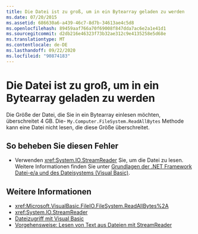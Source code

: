 ```yaml
---
title: Die Datei ist zu groß, um in ein Bytearray geladen zu werden
ms.date: 07/20/2015
ms.assetid: 686630a6-a439-46c7-8d7b-34613ae4c5d8
ms.openlocfilehash: 89459aaf766a70f69008f847dda7ac6e2a1e41d1
ms.sourcegitcommit: d2db216e46323f73b32ae312c9e4135258e5d68e
ms.translationtype: MT
ms.contentlocale: de-DE
ms.lasthandoff: 09/22/2020
ms.locfileid: "90874183"
---
```

# <a name="file-is-too-large-to-read-into-a-byte-array"></a>Die Datei ist zu groß, um in ein Bytearray geladen zu werden

Die Größe der Datei, die Sie in ein Bytearray einlesen möchten, überschreitet 4 GB. Die- `My.Computer.FileSystem.ReadAllBytes` Methode kann eine Datei nicht lesen, die diese Größe überschreitet.  
  
## <a name="to-correct-this-error"></a>So beheben Sie diesen Fehler  
  
- Verwenden <xref:System.IO.StreamReader> Sie, um die Datei zu lesen. Weitere Informationen finden Sie unter [Grundlagen der .NET Framework Datei-e/a und des Dateisystems (Visual Basic)](../../developing-apps/programming/drives-directories-files/basics-of-net-framework-file-io-and-the-file-system.md).  
  
## <a name="see-also"></a>Weitere Informationen

- <xref:Microsoft.VisualBasic.FileIO.FileSystem.ReadAllBytes%2A>
- <xref:System.IO.StreamReader>
- [Dateizugriff mit Visual Basic](../../developing-apps/programming/drives-directories-files/file-access.md)
- [Vorgehensweise: Lesen von Text aus Dateien mit StreamReader](../../developing-apps/programming/drives-directories-files/how-to-read-text-from-files-with-a-streamreader.md)
